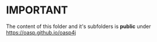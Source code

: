 # IMPORTANT

The content of this folder and it's subfolders is **public** under https://oasp.github.io/oasp4j 